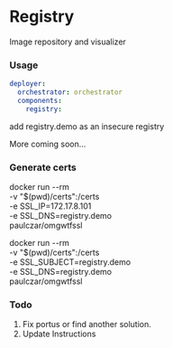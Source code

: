 # Registry
Image repository and visualizer

### Usage

```yaml
deployer:
  orchestrator: orchestrator
  components:
    registry:
```

add registry.demo as an insecure registry

More coming soon...


### Generate certs
  docker run --rm \
  -v "$(pwd)/certs":/certs \
  -e SSL_IP=172.17.8.101 \
  -e SSL_DNS=registry.demo \
  paulczar/omgwtfssl

docker run --rm \
  -v "$(pwd)/certs":/certs \
  -e SSL_SUBJECT=registry.demo \
  -e SSL_DNS=registry.demo \
  paulczar/omgwtfssl

### Todo
1. Fix portus or find another solution.
2. Update Instructions

